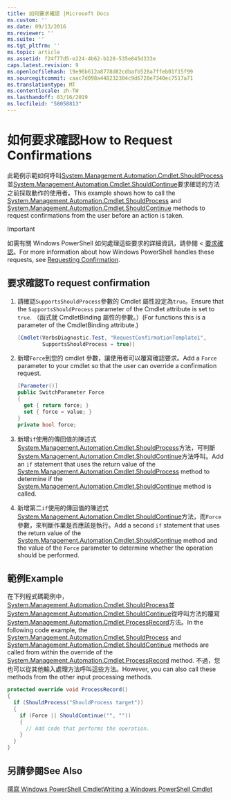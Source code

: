 ```yaml
---
title: 如何要求確認 |Microsoft Docs
ms.custom: ''
ms.date: 09/13/2016
ms.reviewer: ''
ms.suite: ''
ms.tgt_pltfrm: ''
ms.topic: article
ms.assetid: f24f77d5-e224-4b62-b128-535e045d333e
caps.latest.revision: 9
ms.openlocfilehash: 19e96b612a8778d82cdbafb528a7ffeb01f15f99
ms.sourcegitcommit: caac7d098a448232304c9d6728e7340ec7517a71
ms.translationtype: MT
ms.contentlocale: zh-TW
ms.lasthandoff: 03/16/2019
ms.locfileid: "58058813"
---
```

# <a name="how-to-request-confirmations"></a><span data-ttu-id="2878f-102">如何要求確認</span><span class="sxs-lookup"><span data-stu-id="2878f-102">How to Request Confirmations</span></span>

<span data-ttu-id="2878f-103">此範例示範如何呼叫[System.Management.Automation.Cmdlet.ShouldProcess](/dotnet/api/System.Management.Automation.Cmdlet.ShouldProcess)並[System.Management.Automation.Cmdlet.ShouldContinue](/dotnet/api/System.Management.Automation.Cmdlet.ShouldContinue)要求確認的方法之前採取動作的使用者。</span><span class="sxs-lookup"><span data-stu-id="2878f-103">This example shows how to call the [System.Management.Automation.Cmdlet.ShouldProcess](/dotnet/api/System.Management.Automation.Cmdlet.ShouldProcess) and [System.Management.Automation.Cmdlet.ShouldContinue](/dotnet/api/System.Management.Automation.Cmdlet.ShouldContinue) methods to request confirmations from the user before an action is taken.</span></span>

> [!IMPORTANT]
> <span data-ttu-id="2878f-104">如需有關 Windows PowerShell 如何處理這些要求的詳細資訊，請參閱 <<c0> [ 要求確認](./requesting-confirmation-from-cmdlets.md)。</span><span class="sxs-lookup"><span data-stu-id="2878f-104">For more information about how Windows PowerShell handles these requests, see [Requesting Confirmation](./requesting-confirmation-from-cmdlets.md).</span></span>

## <a name="to-request-confirmation"></a><span data-ttu-id="2878f-105">要求確認</span><span class="sxs-lookup"><span data-stu-id="2878f-105">To request confirmation</span></span>

1. <span data-ttu-id="2878f-106">請確認`SupportsShouldProcess`參數的 Cmdlet 屬性設定為`true`。</span><span class="sxs-lookup"><span data-stu-id="2878f-106">Ensure that the `SupportsShouldProcess` parameter of the Cmdlet attribute is set to `true`.</span></span> <span data-ttu-id="2878f-107">（函式就 CmdletBinding 屬性的參數。）</span><span class="sxs-lookup"><span data-stu-id="2878f-107">(For functions this is a parameter of the CmdletBinding attribute.)</span></span>

    ```csharp
    [Cmdlet(VerbsDiagnostic.Test, "RequestConfirmationTemplate1",
            SupportsShouldProcess = true)]
    ```

2. <span data-ttu-id="2878f-108">新增`Force`到您的 cmdlet 參數，讓使用者可以覆寫確認要求。</span><span class="sxs-lookup"><span data-stu-id="2878f-108">Add a `Force` parameter to your cmdlet so that the user can override a confirmation request.</span></span>

    ```csharp
    [Parameter()]
    public SwitchParameter Force
    {
      get { return force; }
      set { force = value; }
    }
    private bool force;
    ```

3. <span data-ttu-id="2878f-109">新增`if`使用的傳回值的陳述式[System.Management.Automation.Cmdlet.ShouldProcess](/dotnet/api/System.Management.Automation.Cmdlet.ShouldProcess)方法，可判斷[System.Management.Automation.Cmdlet.ShouldContinue](/dotnet/api/System.Management.Automation.Cmdlet.ShouldContinue)方法呼叫。</span><span class="sxs-lookup"><span data-stu-id="2878f-109">Add an `if` statement that uses the return value of the [System.Management.Automation.Cmdlet.ShouldProcess](/dotnet/api/System.Management.Automation.Cmdlet.ShouldProcess) method to determine if the [System.Management.Automation.Cmdlet.ShouldContinue](/dotnet/api/System.Management.Automation.Cmdlet.ShouldContinue) method is called.</span></span>

4. <span data-ttu-id="2878f-110">新增第二`if`使用的傳回值的陳述式[System.Management.Automation.Cmdlet.ShouldContinue](/dotnet/api/System.Management.Automation.Cmdlet.ShouldContinue)方法，而`Force`參數，來判斷作業是否應該是執行。</span><span class="sxs-lookup"><span data-stu-id="2878f-110">Add a second `if` statement that uses the return value of the [System.Management.Automation.Cmdlet.ShouldContinue](/dotnet/api/System.Management.Automation.Cmdlet.ShouldContinue) method and the value of the `Force` parameter to determine whether the operation should be performed.</span></span>

## <a name="example"></a><span data-ttu-id="2878f-111">範例</span><span class="sxs-lookup"><span data-stu-id="2878f-111">Example</span></span>

<span data-ttu-id="2878f-112">在下列程式碼範例中， [System.Management.Automation.Cmdlet.ShouldProcess](/dotnet/api/System.Management.Automation.Cmdlet.ShouldProcess)並[System.Management.Automation.Cmdlet.ShouldContinue](/dotnet/api/System.Management.Automation.Cmdlet.ShouldContinue)從呼叫方法的覆寫[System.Management.Automation.Cmdlet.ProcessRecord](/dotnet/api/System.Management.Automation.Cmdlet.ProcessRecord)方法。</span><span class="sxs-lookup"><span data-stu-id="2878f-112">In the following code example, the [System.Management.Automation.Cmdlet.ShouldProcess](/dotnet/api/System.Management.Automation.Cmdlet.ShouldProcess) and [System.Management.Automation.Cmdlet.ShouldContinue](/dotnet/api/System.Management.Automation.Cmdlet.ShouldContinue) methods are called from within the override of the [System.Management.Automation.Cmdlet.ProcessRecord](/dotnet/api/System.Management.Automation.Cmdlet.ProcessRecord) method.</span></span> <span data-ttu-id="2878f-113">不過，您也可以從其他輸入處理方法呼叫這些方法。</span><span class="sxs-lookup"><span data-stu-id="2878f-113">However, you can also call these methods from the other input processing methods.</span></span>

```csharp
protected override void ProcessRecord()
{
  if (ShouldProcess("ShouldProcess target"))
  {
    if (Force || ShouldContinue("", ""))
    {
      // Add code that performs the operation.
    }
  }
}
```

## <a name="see-also"></a><span data-ttu-id="2878f-114">另請參閱</span><span class="sxs-lookup"><span data-stu-id="2878f-114">See Also</span></span>

[<span data-ttu-id="2878f-115">撰寫 Windows PowerShell Cmdlet</span><span class="sxs-lookup"><span data-stu-id="2878f-115">Writing a Windows PowerShell Cmdlet</span></span>](./writing-a-windows-powershell-cmdlet.md)

